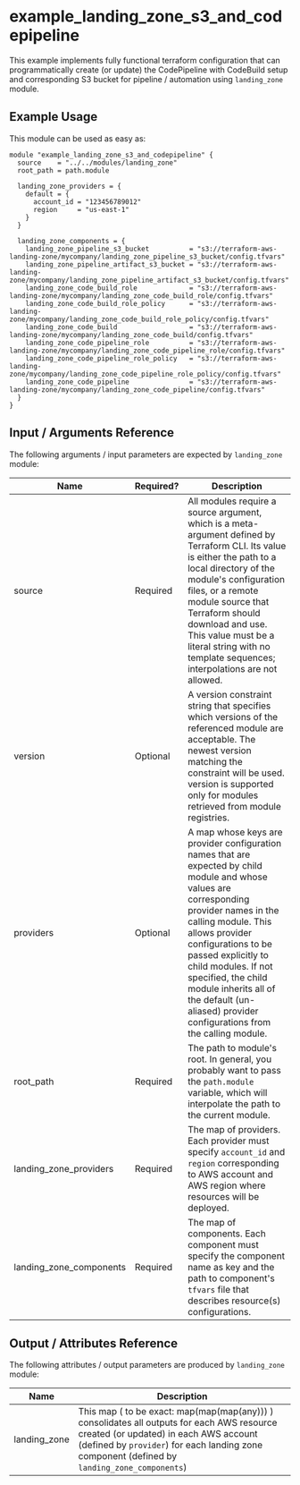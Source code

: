# example_landing_zone_s3_and_codepipeline
This example implements fully functional terraform configuration that can programmatically create (or update) the CodePipeline with CodeBuild setup and corresponding S3 bucket for pipeline / automation using `landing_zone` module.

## Example Usage

This module can be used as easy as:
```hcl
module "example_landing_zone_s3_and_codepipeline" {
  source    = "../../modules/landing_zone"
  root_path = path.module

  landing_zone_providers = {
    default = {
      account_id = "123456789012"
      region     = "us-east-1"
    }
  }

  landing_zone_components = {
    landing_zone_pipeline_s3_bucket          = "s3://terraform-aws-landing-zone/mycompany/landing_zone_pipeline_s3_bucket/config.tfvars"
    landing_zone_pipeline_artifact_s3_bucket = "s3://terraform-aws-landing-zone/mycompany/landing_zone_pipeline_artifact_s3_bucket/config.tfvars"
    landing_zone_code_build_role             = "s3://terraform-aws-landing-zone/mycompany/landing_zone_code_build_role/config.tfvars"
    landing_zone_code_build_role_policy      = "s3://terraform-aws-landing-zone/mycompany/landing_zone_code_build_role_policy/config.tfvars"
    landing_zone_code_build                  = "s3://terraform-aws-landing-zone/mycompany/landing_zone_code_build/config.tfvars"
    landing_zone_code_pipeline_role          = "s3://terraform-aws-landing-zone/mycompany/landing_zone_code_pipeline_role/config.tfvars"
    landing_zone_code_pipeline_role_policy   = "s3://terraform-aws-landing-zone/mycompany/landing_zone_code_pipeline_role_policy/config.tfvars"
    landing_zone_code_pipeline               = "s3://terraform-aws-landing-zone/mycompany/landing_zone_code_pipeline/config.tfvars"
  }
}

```

## Input / Arguments Reference
The following arguments / input parameters are expected by `landing_zone` module:

Name | Required? | Description
-----|-----------|------------
source | Required | All modules require a source argument, which is a meta-argument defined by Terraform CLI. Its value is either the path to a local directory of the module's configuration files, or a remote module source that Terraform should download and use. This value must be a literal string with no template sequences; interpolations are not allowed.
version | Optional | A version constraint string that specifies which versions of the referenced module are acceptable. The newest version matching the constraint will be used. version is supported only for modules retrieved from module registries.
providers | Optional | A map whose keys are provider configuration names that are expected by child module and whose values are corresponding provider names in the calling module. This allows provider configurations to be passed explicitly to child modules. If not specified, the child module inherits all of the default (un-aliased) provider configurations from the calling module.
root_path | Required | The path to module's root. In general, you probably want to pass the `path.module` variable, which will interpolate the path to the current module.
landing_zone_providers | Required | The map of providers. Each provider must specify `account_id` and `region` corresponding to AWS account and AWS region where resources will be deployed.
landing_zone_components | Required | The map of components. Each component must specify the component name as key and the path to component's `tfvars` file that describes resource(s) configurations.

## Output / Attributes Reference
The following attributes / output parameters are produced by `landing_zone` module:

Name | Description
-----|------------
landing_zone | This map ( to be exact: map(map(map(any))) ) consolidates all outputs for each AWS resource created (or updated) in each AWS account (defined by `provider`) for each landing zone component (defined by `landing_zone_components`)
